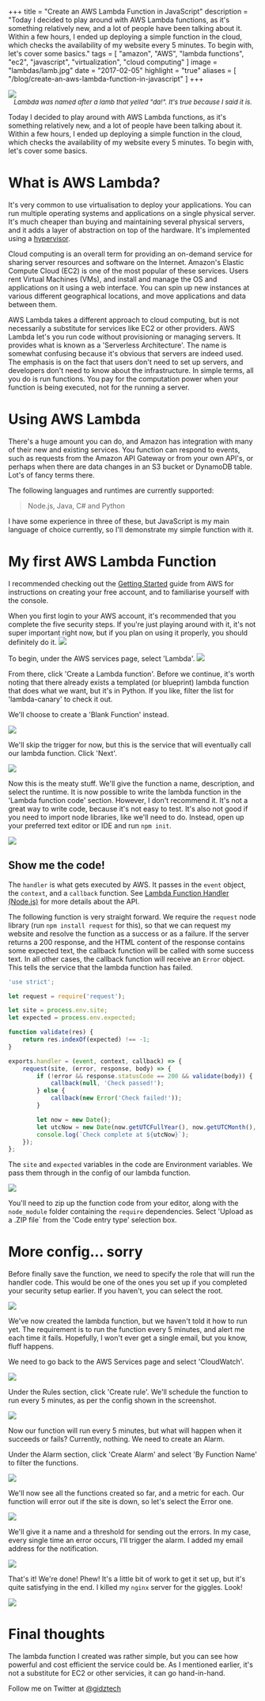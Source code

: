 +++
title = "Create an AWS Lambda Function in JavaScript"
description = "Today I decided to play around with AWS Lambda functions, as it's something relatively new, and a lot of people have been talking about it. Within a few hours, I ended up deploying a simple function in the cloud, which checks the availability of my website every 5 minutes. To begin with, let's cover some basics."
tags = [
    "amazon",
    "AWS",
    "lambda functions",
    "ec2",
    "javascript",
    "virtualization",
    "cloud computing"
]
image = "lambdas/lamb.jpg"
date = "2017-02-05"
highlight = "true"
aliases = [
    "/blog/create-an-aws-lambda-function-in-javascript"
]
+++

![](/img/blog/lambdas/lamb.jpg)*<span style="font-size: small; text-align: center; display: block">Lambda was named after a lamb that yelled "da!". It's true because I said it is.</span>*

Today I decided to play around with AWS Lambda functions, as it's something relatively new, and a lot of people have been talking about it. Within a few hours, I ended up deploying a simple function in the cloud, which checks the availability of my website every 5 minutes. To begin with, let's cover some basics.

# What is AWS Lambda?
It's very common to use virtualisation to deploy your applications. You can run multiple operating systems and applications on a single physical server. It's much cheaper than buying and maintaining several physical servers, and it adds a layer of abstraction on top of the hardware. It's implemented using a [hypervisor](https://en.wikipedia.org/wiki/Hypervisor).

Cloud computing is an overall term for providing an on-demand service for sharing server resources and software on the Internet. Amazon's Elastic Compute Cloud (EC2) is one of the most popular of these services. Users rent Virtual Machines (VMs), and install and manage the OS and applications on it using a web interface. You can spin up new instances at various different geographical locations, and move applications and data between them. 

AWS Lambda takes a different approach to cloud computing, but is not necessarily a substitute for services like EC2 or other providers. AWS Lambda let's you run code without provisioning or managing servers. It provides what is known as a 'Serverless Architecture'. The name is somewhat confusing because it's obvious that servers are indeed used. The emphasis is on the fact that users don't need to set up servers, and developers don't need to know about the infrastructure. In simple terms, all you do is run functions. You pay for the computation power when your function is being executed, not for the running a server.

# Using AWS Lambda
There's a huge amount you can do, and Amazon has integration with many of their new and existing services. You function can respond to events, such as requests from the Amazon API Gateway or from your own API's, or perhaps when there are data changes in an S3 bucket or DynamoDB table. Lot's of fancy terms there.

The following languages and runtimes are currently supported: 
> Node.js, Java, C# and Python

I have some experience in three of these, but JavaScript is my main language of choice currently, so I'll demonstrate my simple function with it.

# My first AWS Lambda Function
I recommended checking out the [Getting Started](https://aws.amazon.com/documentation/gettingstarted/) guide from AWS for instructions on creating your free account, and to familiarise yourself with the console.

When you first login to your AWS account, it's recommended that you complete the five security steps. If you're just playing around with it, it's not super important right now, but if you plan on using it properly, you should definitely do it.
![](/img/blog/lambdas/iam.png)

To begin, under the AWS services page, select 'Lambda'.
![](/img/blog/lambdas/lambda.png)

From there, click 'Create a Lambda function'. Before we continue, it's worth noting that there already exists a templated (or blueprint) lambda function that does what we want, but it's in Python. If you like, filter the list for 'lambda-canary' to check it out.

We'll choose to create a 'Blank Function' instead.

![](/img/blog/lambdas/blank.png)

We'll skip the trigger for now, but this is the service that will eventually call our lambda function. Click 'Next'.

![](/img/blog/lambdas/triggers.png)

Now this is the meaty stuff. We'll give the function a name, description, and select the runtime. It is now possible to write the lambda function in the 'Lambda function code' section. However, I don't recommend it. It's not a great way to write code, because it's not easy to test. It's also not good if you need to import node libraries, like we'll need to do. Instead, open up your preferred text editor or IDE and run `npm init`. 

![](/img/blog/lambdas/function.png)

## Show me the code!

The `handler` is what gets executed by AWS. It passes in the `event` object, the `context`, and a `callback` function. See [Lambda Function Handler (Node.js)](http://docs.aws.amazon.com/lambda/latest/dg/nodejs-prog-model-handler.html) for more details about the API.

The following function is very straight forward. We require the `request` node library (run `npm install request` for this), so that we can request my website and resolve the function as a success or as a failure.  If the server returns a 200 response, and the HTML content of the response contains some expected text, the callback function will be called with some success text. In all other cases, the callback function will receive an `Error` object. This tells the service that the lambda function has failed.


```javascript
'use strict';

let request = require('request');

let site = process.env.site;
let expected = process.env.expected;

function validate(res) {
    return res.indexOf(expected) !== -1;
}

exports.handler = (event, context, callback) => {
    request(site, (error, response, body) => {
        if (!error && response.statusCode == 200 && validate(body)) {
            callback(null, 'Check passed!');
        } else {
            callback(new Error('Check failed!'));
        }

        let now = new Date();
        let utcNow = new Date(now.getUTCFullYear(), now.getUTCMonth(), now.getUTCDate(),  now.getUTCHours(), now.getUTCMinutes(), now.getUTCSeconds());
        console.log(`Check complete at ${utcNow}`);
    });
};

```
The `site` and `expected` variables in the code are Environment variables. We pass them through in the config of our lambda function.

![](/img/blog/lambdas/variables.png)

You'll need to zip up the function code from your editor, along with the `node_module` folder containing the `require` dependencies. Select 'Upload as a .ZIP file` from the 'Code entry type' selection box.

# More config... sorry

Before finally save the function, we need to specify the role that will run the handler code. This would be one of the ones you set up if you completed your security setup earlier. If you haven't, you can select the root.

![](/img/blog/lambdas/role.png)

We've now created the lambda function, but we haven't told it how to run yet. The requirement is to run the function every 5 minutes, and alert me each time it fails. Hopefully, I won't ever get a single email, but you know, fluff happens.

We need to go back to the AWS Services page and select 'CloudWatch'.

![](/img/blog/lambdas/cloudwatch.png)

Under the Rules section, click 'Create rule'. We'll schedule the function to run every 5 minutes, as per the config shown in the screenshot. 

![](/img/blog/lambdas/create-rule.png)

Now our function will run every 5 minutes, but what will happen when it succeeds or fails? Currently, nothing. We need to create an Alarm. 

Under the Alarm section, click 'Create Alarm' and select 'By Function Name' to filter the functions.

![](/img/blog/lambdas/create-alarm.png)

We'll now see all the functions created so far, and a metric for each. Our function will error out if the site is down, so let's select the Error one. 

![](/img/blog/lambdas/alarm-config1.png)

We'll give it a name and a threshold for sending out the errors. In my case, every single time an error occurs, I'll trigger the alarm. I added my email address for the notification. 

![](/img/blog/lambdas/alarm-config2.png)

That's it! We're done! Phew! It's a little bit of work to get it set up, but  it's quite satisfying in the end. I killed my `nginx` server for the giggles. Look!

![](/img/blog/lambdas/email.png)

# Final thoughts
The lambda function I created was rather simple, but you can see how powerful and cost efficient the service could be. As I mentioned earlier, it's not a substitute for EC2 or other servicies, it can go hand-in-hand. 

Follow me on Twitter at [@gidztech](https://twitter.com/gidztech)